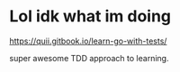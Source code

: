 # Lol idk what im doing

https://quii.gitbook.io/learn-go-with-tests/

super awesome TDD approach to learning.